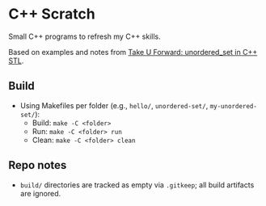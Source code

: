 # C++ Scratch

Small C++ programs to refresh my C++ skills.

Based on examples and notes from [Take U Forward: unordered_set in C++ STL](https://takeuforward.org/c/unordered-set-in-c-stl/).

## Build

- Using Makefiles per folder (e.g., `hello/`, `unordered-set/`, `my-unordered-set/`):
  - Build: `make -C <folder>`
  - Run: `make -C <folder> run`
  - Clean: `make -C <folder> clean`

## Repo notes

- `build/` directories are tracked as empty via `.gitkeep`; all build artifacts are ignored.
